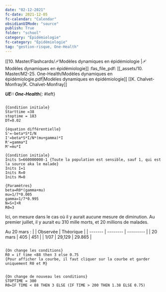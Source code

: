 ```yaml
---
date: "02-12-2021"
fc-date: 2021-12-05
fc-calendar: "Calendar"
obsidianUIMode: "source"
publish: True
folder: "school"
category: "Épidémiologie"
fc-category: "Épidémiologie"
tag: "gestion-risque, One-Health"
---
```

[[10. Master/Flashcards/🩹Modèles dynamiques en épidémiologie |🩹 Modèles dynamiques en épidémiologie]]
:fas_file_pdf:  [[_assets/10. Master/M2-25. One-Health/Modèles dynamiques en épidémiologie.pdf|Modèles dynamiques en épidémiologie]]
[[K. Chalvet-Monfray|K. Chalvet-Monfray]]


***UE:: One-Health***{: #left}  
```

{Condition initiale}
Starttime =38
stoptime = 183
DT=0.02

{équation différentielle}
S'=-beta*S*I/N
I'=beta*S*I/N*(mu+gamma)*I
R'=gamma*I
M'=mu*I

{Condition initiale}
Inits S=660000000-1 {Toute la population est sensible, sauf 1, qui est la source aka le malade}
Inits I=1 
Inits R=0
Inits M=0

{Paramètres}
beta=R0*(gamma+mu)
mu=1/7*0.005
gamma=1/7*0.995
N=S+I+R
R0=3 

```


Ici, on mesure dans le cas où il y aurait aucune mesure de diminution. Au premier juillet, il y aurait eu 310 mille morts, et 20 millions de malades.

Au 20 mars :
|         | Observée | Théorique |
| ------- | -------- | --------- |
| 20 mars | 405      | 451       |
| 1/07    | 29,129   | 29.865    | 

```

{On change les conditions}
R0 = if time <88 then 3 else 0.75
{Pour afficher la courbe, il faut cliquer sur la courbe et garder uniquement R0 et M}
```


```

{On change de nouveau les conditions} 
STOPTIME = 300
R0=IF TIME < 88 THEN 3 ELSE (IF TIME > 200 THEN 1.38 ELSE 0.75)
```